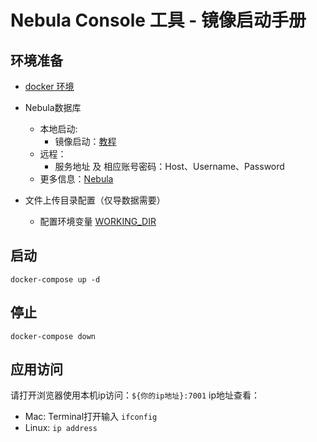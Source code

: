 # Nebula Console 工具 - 镜像启动手册
## 环境准备
- [docker 环境](https://docs.docker.com/v17.09/engine/installation/)
- Nebula数据库
  - 本地启动:
    - 镜像启动：[教程](https://github.com/vesoft-inc/nebula-docker-compose)
  - 远程：
    - 服务地址 及 相应账号密码：Host、Username、Password
  - 更多信息：[Nebula](https://github.com/vesoft-inc/nebula)

- 文件上传目录配置（仅导数据需要）
  - 配置环境变量 [WORKING_DIR](./.env)

## 启动
```shell
docker-compose up -d
```

## 停止
```shell
docker-compose down
```

## 应用访问
请打开浏览器使用本机ip访问：`${你的ip地址}:7001`
ip地址查看：
- Mac: Terminal打开输入 `ifconfig`
- Linux: `ip address`